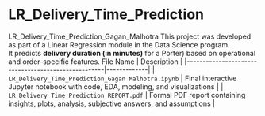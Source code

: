# LR_Delivery_Time_Prediction
LR_Delivery_Time_Prediction_Gagan_Malhotra
 This project was developed as part of a Linear Regression module in the Data Science program.  
It predicts **delivery duration (in minutes)** for a Porter) based on operational and order-specific features.
   File Name                                           | Description |
|----------------------------------------------------|-------------|
| `LR_Delivery_Time_Prediction_Gagan Malhotra.ipynb` | Final interactive Jupyter notebook with code, EDA, modeling, and visualizations |
| `LR_Delivery_Time_Prediction_REPORT.pdf`           | Formal PDF report containing insights, plots, analysis, subjective answers, and assumptions |
